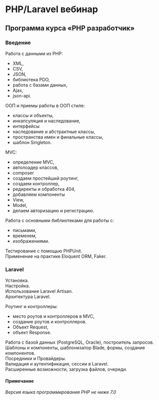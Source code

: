 # PHP/Laravel вебинар

## Программа курса «PHP разработчик»

### Введение
 Работа с данными из PHP: 
   - XML,   
   - CSV,   
   - JSON,   
   - библиотека PDO,   
   - работа с базами данных,   
   - Ajax,   
   - json-api.  

 ООП и приемы работы в ООП стиле: 
   - классы и объекты, 
   - инкапсуляция и наследование, 
   - интерфейсы
   - наследование и абстрактные классы, 
   - пространства имен и финальные классы, 
   - шаблон Singleton.

 MVC: 
   - определение MVC, 
   - автолоадер классов, 
   - composer
   - создаем простейший роутинг, 
   - создаем контроллер, 
   - редиректы и обработка 404, 
   - добавляем компоненты 
   - View, 
   - Model, 
   - делаем авторизацию и регистрацию.  

 Работа с основными библиотеками для работы с: 
   - письмами, 
   - временем, 
   - изображениями.

 Тестирование с помощью PHPUnit.  
 Применение на практике Eloquent ORM, Faker.  

### Laravel
 Установка.  
 Настройка.  
 Использование Laravel Artisan.  
 Архитектура Laravel.  

 Роутинг и контроллеры: 
   - место роутов и контроллеров в MVC, 
   - создание роутов и контроллеров. 
   - Объект Request, 
   - объект Response.

 Работа с базой данных (PostgreSQL, Oracle), построитель запросов.
 Шаблоны и компоненты, шаблонизатор Blade, формы, создание компонентов.  
 Посредники и Провайдеры.  
 Валидация и аутентификация, сессии в Laravel.  
 Расширенные возможности, загрузка файлов, очереди.  

#### Примечание
*Версия языка программирования PHP не ниже 7.0*